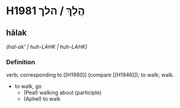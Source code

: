 # H1981 הֲלַךְ / הלך

## hălak

_(hal-ak' | huh-LAHK | huh-LAHK)_

### Definition

verb; corresponding to [[H1980]] (compare [[H1946]]); to walk; walk.

- to walk, go
    - (Peal) walking about (participle)
    - (Aphel) to walk
